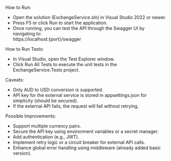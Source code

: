 How to Run:  
- Open the solution (ExchangeService.sln) in Visual Studio 2022 or newer.  
- Press F5 or click Run to start the application.  
- Once running, you can test the API through the Swagger UI by navigating to:  
    https://localhost:{port}/swagger  

How to Run Tests:  
- In Visual Studio, open the Test Explorer window.  
- Click Run All Tests to execute the unit tests in the ExchangeService.Tests project.  

Caveats:  
- Only AUD to USD conversion is supported.  
- API key for the external service is stored in appsettings.json for simplicity (should be secured).  
- If the external API fails, the request will fail without retrying.  

Possible Improvements:  
- Support multiple currency pairs.  
- Secure the API key using environment variables or a secret manager.  
- Add authentication (e.g., JWT).  
- Implement retry logic or a circuit breaker for external API calls.  
- Enhance global error handling using middleware (already added basic version).  
